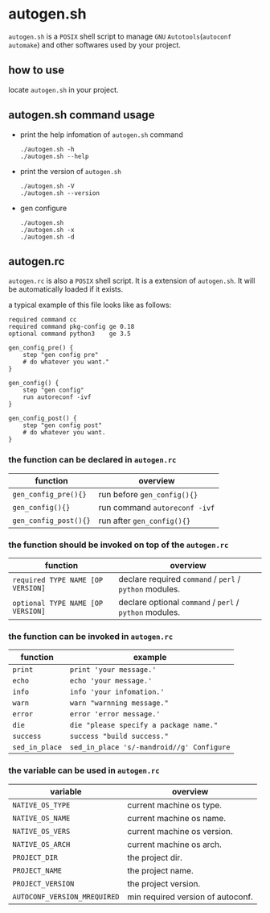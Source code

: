 # autogen.sh
`autogen.sh` is a `POSIX` shell script to manage `GNU` `Autotools`(`autoconf` `automake`) and other softwares used by your project.

## how to use
locate `autogen.sh` in your project.

## autogen.sh command usage
*   print the help infomation of `autogen.sh` command

        ./autogen.sh -h
        ./autogen.sh --help

*   print the version of `autogen.sh`

        ./autogen.sh -V
        ./autogen.sh --version

*   gen configure

        ./autogen.sh
        ./autogen.sh -x
        ./autogen.sh -d

## autogen.rc
`autogen.rc` is also a `POSIX` shell script. It is a extension of `autogen.sh`. It will be automatically loaded if it exists.

a typical example of this file looks like as follows:

```
required command cc
required command pkg-config ge 0.18
optional command python3    ge 3.5

gen_config_pre() {
    step "gen config pre"
    # do whatever you want."
}

gen_config() {
    step "gen config"
    run autoreconf -ivf
}

gen_config_post() {
    step "gen config post"
    # do whatever you want.
}
```

### the function can be declared in `autogen.rc`
|function|overview|
|-|-|
|`gen_config_pre(){}`|run before `gen_config(){}`|
|`gen_config(){}`|run command `autoreconf -ivf`|
|`gen_config_post(){}`|run after `gen_config(){}`|

### the function should be invoked on top of the `autogen.rc`
|function|overview|
|-|-|
|`required TYPE NAME [OP VERSION]`|declare required `command` / `perl` / `python` modules.|
|`optional TYPE NAME [OP VERSION]`|declare optional `command` / `perl` / `python` modules.|

### the function can be invoked in `autogen.rc`
|function|example|
|-|-|
|`print`|`print 'your message.'`|
|`echo`|`echo 'your message.'`|
|`info`|`info 'your infomation.'`|
|`warn`|`warn "warnning message."`|
|`error`|`error 'error message.'`|
|`die`|`die "please specify a package name."`|
|`success`|`success "build success."`|
|`sed_in_place`|`sed_in_place 's/-mandroid//g' Configure`|

### the variable can be used in `autogen.rc`
|variable|overview|
|-|-|
|`NATIVE_OS_TYPE`|current machine os type.|
|`NATIVE_OS_NAME`|current machine os name.|
|`NATIVE_OS_VERS`|current machine os version.|
|`NATIVE_OS_ARCH`|current machine os arch.|
|`PROJECT_DIR`|the project dir.|
|`PROJECT_NAME`|the project name.|
|`PROJECT_VERSION`|the project version.|
|`AUTOCONF_VERSION_MREQUIRED`|min required version of autoconf.|
